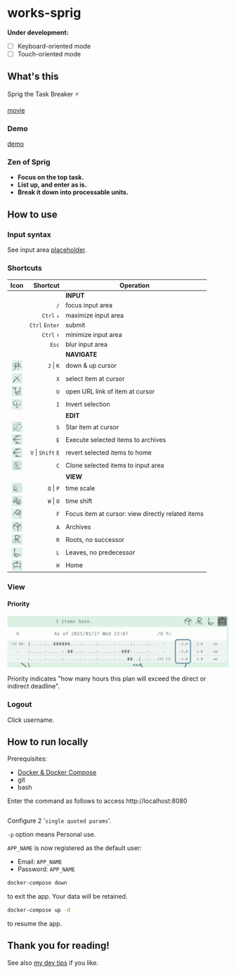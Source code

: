 # works-sprig

__Under development:__

- [ ] Keyboard-oriented mode
- [ ] Touch-oriented mode

<!-- EXTERNAL LINK -->
[demo]: --TODO
[docker]: https://docs.docker.com/get-docker/
[how to email]: https://github.com/satu-n/study-actix-web-simple-auth-server#using-sparkpost-to-send-registration-email
[movie]: --TODO
[tips]: https://github.com/satu-n/tips

<!-- INTERNAL LINK -->
[placeholder]: web/src/Page/App/Placeholder.elm
[priority]: _images/priority.png

## What's this

Sprig the Task Breaker ⚡

[movie][movie]

### Demo

[demo][demo]

### Zen of Sprig

* __Focus on the top task.__
* __List up, and enter as is.__
* __Break it down into processable units.__

## How to use

### Input syntax

See input area [placeholder][placeholder].

### Shortcuts

| Icon | Shortcut | Operation |
| :---: | ---: |---|
|  |  | __INPUT__ |
|  | `/` | focus input area |
|  | `Ctrl` `↓` | maximize input area |
|  | `Ctrl` `Enter` | submit |
|  | `Ctrl` `↑` | minimize input area |
|  | `Esc` | blur input area |
|  |  | __NAVIGATE__ |
| <img src="web/images/cmd_jk.png" width="24px" align="center"> | `J` \| `K` | down & up cursor |
| <img src="web/images/cmd_x.png" width="24px" align="center"> | `X` | select item at cursor |
| <img src="web/images/cmd_u.png" width="24px" align="center"> | `U` | open URL link of item at cursor |
| <img src="web/images/cmd_i.png" width="24px" align="center"> | `I` | Invert selection |
|  |  | __EDIT__ |
| <img src="web/images/cmd_s.png" width="24px" align="center"> | `S` | Star item at cursor |
| <img src="web/images/cmd_e.png" width="24px" align="center"> | `E` | Execute selected items to archives |
| <img src="web/images/cmd_e.png" width="24px" align="center"> | `V` \| `Shift` `E` | revert selected items to home |
| <img src="web/images/cmd_c.png" width="24px" align="center"> | `C` | Clone selected items to input area |
|  |  | __VIEW__ |
| <img src="web/images/cmd_qp.png" width="24px" align="center"> | `Q` \| `P` | time scale |
| <img src="web/images/cmd_wo.png" width="24px" align="center"> | `W` \| `O` | time shift |
| <img src="web/images/cmd_f.png" width="24px" align="center"> | `F` | Focus item at cursor: view directly related items |
| <img src="web/images/cmd_a.png" width="24px" align="center"> | `A` | Archives |
| <img src="web/images/cmd_r.png" width="24px" align="center"> | `R` | Roots, no successor |
| <img src="web/images/cmd_l.png" width="24px" align="center"> | `L` | Leaves, no predecessor |
| <img src="web/images/cmd_h.png" width="24px" align="center"> | `H` | Home |

### View

#### Priority

![priority][priority]

Priority indicates "how many hours this plan will exceed the direct or indirect deadline".

### Logout

Click username.

## How to run locally

Prerequisites:

* [Docker & Docker Compose][docker]
* git
* bash

Enter the command as follows to access http://localhost:8080

```bash
```

<!-- ```bash
APP_NAME='my_sprig' &&
git clone https://github.com/satu-n/works-sprig.git $APP_NAME &&
cd $APP_NAME &&
bash init.sh -p $APP_NAME \
'***new!database!password***' &&
unset APP_NAME &&
docker-compose up -d &&
docker-compose logs -f
``` -->

Configure 2 '`single quoted params`'.

`-p` option means Personal use.

`APP_NAME` is now registered as the default user:

* Email: `APP_NAME`
* Password: `APP_NAME`

```bash
docker-compose down
```

to exit the app.
Your data will be retained.

```bash
docker-compose up -d
```

to resume the app.

## Thank you for reading!

See also [my dev tips][tips] if you like.
